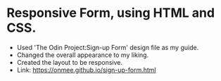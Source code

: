 # Responsive Form, using HTML and CSS.

* Used 'The Odin Project:Sign-up Form' design file as my guide.
* Changed the overall appearance to my liking.
* Created the layout to be responsive.
* Link: https://onmee.github.io/sign-up-form.html
